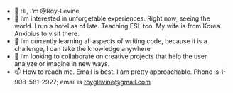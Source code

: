 - 👋 Hi, I’m @Roy-Levine
- 👀 I’m interested in unforgetable experiences.  Right now, seeing the world.  I run a hotel as of late. Teaching ESL too. My wife is from Korea.  Anxioius to visit there.
- 🌱 I’m currently learning all aspects of writing code, because it is a challenge, I can take the knowledge anywhere     
- 💞️ I’m looking to collaborate on creative projects that help the user analyze or imagine in new ways.
- 📫 How to reach me.  Email is best.  I am pretty approachable. Phone is 1-908-581-2927; email is royglevine@gmail.com
<!---
Roy-Levine/Roy-Levine is a ✨ special ✨ repository because its `README.md` (this file) appears on your GitHub profile.
You can click the Preview link to take a look at your changes.

--->

